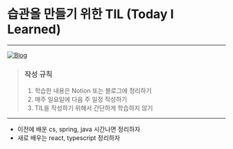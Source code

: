 # 습관을 만들기 위한 TIL (Today I Learned)

---

[![Blog](https://img.shields.io/badge/Blog-geon_km.velog.io-green.svg)](https://velog.io/@geon_km)



> ### 작성 규칙
> 1. 학습한 내용은 Notion 또는 블로그에 정리하기
> 2. 매주 일요일에 다음 주 일정 작성하기
> 3. TIL을 작성하기 위해서 간단하게 학습하지 않기

---

- 이전에 배운 cs, spring, java 시간나면 정리하자 
- 새로 배우는 react, typescript 정리하자
